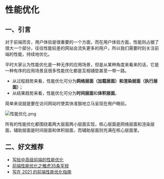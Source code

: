 # 性能优化

## 一、引言

对于前端而言，用户体验是很重要的一个方面，而在用户体验方面，性能则占据了很大一个部分，往往性能较差的网站会流失更多的用户，所以我们需要时刻关注前端的性能，持续地优化。

平时大家认为性能优化是一种无序的应用场景，但是从某种角度来看来的话，它是一种有序的应用场景且很多性能优化都是互相铺垫甚至一带一路。

* 从过程趋势来看，性能优化可分为**网络层面（加载层面）**和**渲染层面（执行层面）**；
* 从结果趋势来看，性能优化可分为**时间层面**和**体积层面**。

简单来说就是要在访问网站时使其快准狠地立马呈现在用户眼前。



![性能优化.png](https://p9-juejin.byteimg.com/tos-cn-i-k3u1fbpfcp/bbd56e49c40441f699ed659ca5a26917\~tplv-k3u1fbpfcp-zoom-in-crop-mark:1304:0:0:0.awebp)

所有的性能优化都围绕着两大层面两小层面实现，核心层面是网络层面和渲染层面，辅助层面是时间层面和体积层面，而辅助层面则充满在核心层面里。

## 二、好文推荐

* [写给中高级前端的性能优化](https://juejin.cn/post/6981673766178783262)
* [前端性能优化之雅虎35条军规](https://juejin.cn/post/6844903657318645767)
* [写在 2021 的前端性能优化指南](https://juejin.cn/post/7020212914020302856)
